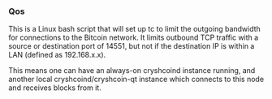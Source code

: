 ### Qos ###

This is a Linux bash script that will set up tc to limit the outgoing bandwidth for connections to the Bitcoin network. It limits outbound TCP traffic with a source or destination port of 14551, but not if the destination IP is within a LAN (defined as 192.168.x.x).

This means one can have an always-on cryshcoind instance running, and another local cryshcoind/cryshcoin-qt instance which connects to this node and receives blocks from it.
